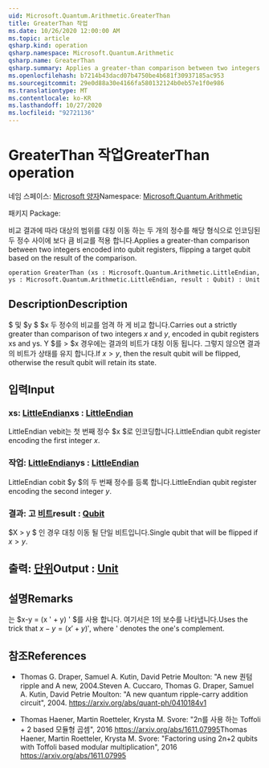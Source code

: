 ```yaml
---
uid: Microsoft.Quantum.Arithmetic.GreaterThan
title: GreaterThan 작업
ms.date: 10/26/2020 12:00:00 AM
ms.topic: article
qsharp.kind: operation
qsharp.namespace: Microsoft.Quantum.Arithmetic
qsharp.name: GreaterThan
qsharp.summary: Applies a greater-than comparison between two integers encoded into qubit registers, flipping a target qubit based on the result of the comparison.
ms.openlocfilehash: b7214b43dacd07b4750be4b681f30937185ac953
ms.sourcegitcommit: 29e0d88a30e4166fa580132124b0eb57e1f0e986
ms.translationtype: MT
ms.contentlocale: ko-KR
ms.lasthandoff: 10/27/2020
ms.locfileid: "92721136"
---
```

# <a name="greaterthan-operation"></a><span data-ttu-id="66758-102">GreaterThan 작업</span><span class="sxs-lookup"><span data-stu-id="66758-102">GreaterThan operation</span></span>

<span data-ttu-id="66758-103">네임 스페이스: [Microsoft 양자](xref:Microsoft.Quantum.Arithmetic)</span><span class="sxs-lookup"><span data-stu-id="66758-103">Namespace: [Microsoft.Quantum.Arithmetic](xref:Microsoft.Quantum.Arithmetic)</span></span>

<span data-ttu-id="66758-104">패키지 [](https://nuget.org/packages/)</span><span class="sxs-lookup"><span data-stu-id="66758-104">Package: [](https://nuget.org/packages/)</span></span>


<span data-ttu-id="66758-105">비교 결과에 따라 대상의 범위를 대칭 이동 하는 두 개의 정수를 해당 형식으로 인코딩된 두 정수 사이에 보다 큼 비교를 적용 합니다.</span><span class="sxs-lookup"><span data-stu-id="66758-105">Applies a greater-than comparison between two integers encoded into qubit registers, flipping a target qubit based on the result of the comparison.</span></span>

```qsharp
operation GreaterThan (xs : Microsoft.Quantum.Arithmetic.LittleEndian, ys : Microsoft.Quantum.Arithmetic.LittleEndian, result : Qubit) : Unit
```


## <a name="description"></a><span data-ttu-id="66758-106">Description</span><span class="sxs-lookup"><span data-stu-id="66758-106">Description</span></span>

<span data-ttu-id="66758-107">$ 및 $y $ $x 두 정수의 비교를 엄격 하 게 비교 합니다.</span><span class="sxs-lookup"><span data-stu-id="66758-107">Carries out a strictly greater than comparison of two integers $x$ and $y$, encoded in qubit registers xs and ys.</span></span> <span data-ttu-id="66758-108">Y $를 > $x 경우에는 결과의 비트가 대칭 이동 됩니다. 그렇지 않으면 결과의 비트가 상태를 유지 합니다.</span><span class="sxs-lookup"><span data-stu-id="66758-108">If $x > y$, then the result qubit will be flipped, otherwise the result qubit will retain its state.</span></span>

## <a name="input"></a><span data-ttu-id="66758-109">입력</span><span class="sxs-lookup"><span data-stu-id="66758-109">Input</span></span>

### <a name="xs--littleendian"></a><span data-ttu-id="66758-110">xs: [LittleEndian](xref:Microsoft.Quantum.Arithmetic.LittleEndian)</span><span class="sxs-lookup"><span data-stu-id="66758-110">xs : [LittleEndian](xref:Microsoft.Quantum.Arithmetic.LittleEndian)</span></span>

<span data-ttu-id="66758-111">LittleEndian vebit는 첫 번째 정수 $x $로 인코딩합니다.</span><span class="sxs-lookup"><span data-stu-id="66758-111">LittleEndian qubit register encoding the first integer $x$.</span></span>


### <a name="ys--littleendian"></a><span data-ttu-id="66758-112">작업: [LittleEndian](xref:Microsoft.Quantum.Arithmetic.LittleEndian)</span><span class="sxs-lookup"><span data-stu-id="66758-112">ys : [LittleEndian](xref:Microsoft.Quantum.Arithmetic.LittleEndian)</span></span>

<span data-ttu-id="66758-113">LittleEndian cobit $y $의 두 번째 정수를 등록 합니다.</span><span class="sxs-lookup"><span data-stu-id="66758-113">LittleEndian qubit register encoding the second integer $y$.</span></span>


### <a name="result--qubit"></a><span data-ttu-id="66758-114">결과: 고 [비트](xref:microsoft.quantum.lang-ref.qubit)</span><span class="sxs-lookup"><span data-stu-id="66758-114">result : [Qubit](xref:microsoft.quantum.lang-ref.qubit)</span></span>

<span data-ttu-id="66758-115">$X > y $ 인 경우 대칭 이동 될 단일 비트입니다.</span><span class="sxs-lookup"><span data-stu-id="66758-115">Single qubit that will be flipped if $x > y$.</span></span>



## <a name="output--unit"></a><span data-ttu-id="66758-116">출력: [단위](xref:microsoft.quantum.lang-ref.unit)</span><span class="sxs-lookup"><span data-stu-id="66758-116">Output : [Unit](xref:microsoft.quantum.lang-ref.unit)</span></span>



## <a name="remarks"></a><span data-ttu-id="66758-117">설명</span><span class="sxs-lookup"><span data-stu-id="66758-117">Remarks</span></span>

<span data-ttu-id="66758-118">는 $x-y = (x ' + y) ' $를 사용 합니다. 여기서은 1의 보수를 나타냅니다.</span><span class="sxs-lookup"><span data-stu-id="66758-118">Uses the trick that $x - y = (x'+y)'$, where ' denotes the one's complement.</span></span>

## <a name="references"></a><span data-ttu-id="66758-119">참조</span><span class="sxs-lookup"><span data-stu-id="66758-119">References</span></span>

- <span data-ttu-id="66758-120">Thomas G. Draper, Samuel A. Kutin, David Petrie Moulton: "A new 퀀텀 ripple and A new, 2004.</span><span class="sxs-lookup"><span data-stu-id="66758-120">Steven A. Cuccaro, Thomas G. Draper, Samuel A. Kutin, David Petrie Moulton: "A new quantum ripple-carry addition circuit", 2004.</span></span>
  https://arxiv.org/abs/quant-ph/0410184v1

- <span data-ttu-id="66758-121">Thomas Haener, Martin Roetteler, Krysta M. Svore: "2n를 사용 하는 Toffoli + 2 based 모듈형 곱셈", 2016 https://arxiv.org/abs/1611.07995</span><span class="sxs-lookup"><span data-stu-id="66758-121">Thomas Haener, Martin Roetteler, Krysta M. Svore: "Factoring using 2n+2 qubits with Toffoli based modular multiplication", 2016 https://arxiv.org/abs/1611.07995</span></span>